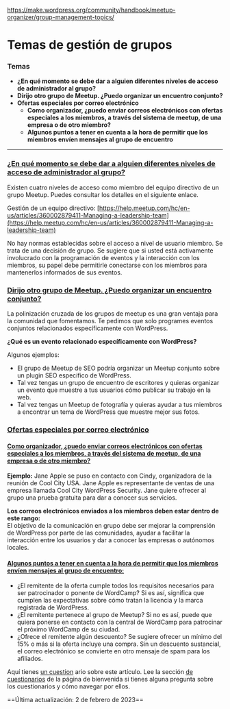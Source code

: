https://make.wordpress.org/community/handbook/meetup-organizer/group-management-topics/

# Temas de gestión de grupos

### Temas
- **¿En qué momento se debe dar a alguien diferentes niveles de acceso de administrador al grupo?**
- **Dirijo otro grupo de Meetup. ¿Puedo organizar un encuentro conjunto?**
- **Ofertas especiales por correo electrónico**
    - **Como organizador, ¿puedo enviar correos electrónicos con ofertas especiales a los miembros, a través del sistema de meetup, de una empresa o de otro miembro?**
    - **Algunos puntos a tener en cuenta a la hora de permitir que los miembros envíen mensajes al grupo de encuentro**

---

### [¿En qué momento se debe dar a alguien diferentes niveles de acceso de administrador al grupo?](https://make.wordpress.org/community/handbook/meetup-organizer/group-management-topics/#at-what-point-should-someone-be-given-different-admin-levels-of-access-to-the-group)

Existen cuatro niveles de acceso como miembro del equipo directivo de un grupo Meetup. Puedes consultar los detalles en el siguiente enlace.

Gestión de un equipo directivo: [https://help.meetup.com/hc/en-us/articles/360002879411-Managing-a-leadership-team](https://help.meetup.com/hc/en-us/articles/360002879411-Managing-a-leadership-team)

No hay normas establecidas sobre el acceso a nivel de usuario miembro. Se trata de una decisión de grupo. Se sugiere que si usted está activamente involucrado con la programación de eventos y la interacción con los miembros, su papel debe permitirle conectarse con los miembros para mantenerlos informados de sus eventos.

### [Dirijo otro grupo de Meetup. ¿Puedo organizar un encuentro conjunto?](https://make.wordpress.org/community/handbook/meetup-organizer/group-management-topics/#i-run-a-separate-meetup-group-can-i-organize-a-joint-meetup)

La polinización cruzada de los grupos de meetup es una gran ventaja para la comunidad que fomentamos. Te pedimos que solo programes eventos conjuntos relacionados específicamente con WordPress.

**¿Qué es un evento relacionado específicamente con WordPress?**

Algunos ejemplos:

- El grupo de Meetup de SEO podría organizar un Meetup conjunto sobre un plugin SEO específico de WordPress.
- Tal vez tengas un grupo de encuentro de escritores y quieras organizar un evento que muestre a tus usuarios cómo publicar su trabajo en la web.
- Tal vez tengas un Meetup de fotografía y quieras ayudar a tus miembros a encontrar un tema de WordPress que muestre mejor sus fotos.

### [Ofertas especiales por correo electrónico](https://make.wordpress.org/community/handbook/meetup-organizer/group-management-topics/#special-offer-emails)

#### [Como organizador, ¿puedo enviar correos electrónicos con ofertas especiales a los miembros, a través del sistema de meetup, de una empresa o de otro miembro?](https://make.wordpress.org/community/handbook/meetup-organizer/group-management-topics/#as-an-organizer-can-i-send-special-offer-emails-to-members-through-the-meetup-system-from-a-business-or-another-member)

**Ejemplo:** Jane Apple se puso en contacto con Cindy, organizadora de la reunión de Cool City USA. Jane Apple es representante de ventas de una empresa llamada Cool City WordPress Security. Jane quiere ofrecer al grupo una prueba gratuita para dar a conocer sus servicios.

**Los correos electrónicos enviados a los miembros deben estar dentro de este rango:**  
El objetivo de la comunicación en grupo debe ser mejorar la comprensión de WordPress por parte de las comunidades, ayudar a facilitar la interacción entre los usuarios y dar a conocer las empresas o autónomos locales.

#### [Algunos puntos a tener en cuenta a la hora de permitir que los miembros envíen mensajes al grupo de encuentro:](https://make.wordpress.org/community/handbook/meetup-organizer/group-management-topics/#a-few-points-on-what-to-consider-when-allowing-members-to-send-messages-to-the-meetup-group)

- ¿El remitente de la oferta cumple todos los requisitos necesarios para ser patrocinador o ponente de WordCamp? Si es así, significa que cumplen las expectativas sobre cómo tratan la licencia y la marca registrada de WordPress.
- ¿El remitente pertenece al grupo de Meetup? Si no es así, puede que quiera ponerse en contacto con la central de WordCamp para patrocinar el próximo WordCamp de su ciudad.
- ¿Ofrece el remitente algún descuento? Se sugiere ofrecer un mínimo del 15% o más si la oferta incluye una compra. Sin un descuento sustancial, el correo electrónico se convierte en otro mensaje de spam para los afiliados.

Aquí tienes [un cuestion](https://wordpress.org/contributor-training/quiz/group-management-topics/) ario sobre este artículo. Lee la sección [de cuestionarios](https://make.wordpress.org/community/handbook/meetup-organizer/welcome/#quizzes) de la página de bienvenida si tienes alguna pregunta sobre los cuestionarios y cómo navegar por ellos.

==Última actualización: 2 de febrero de 2023==